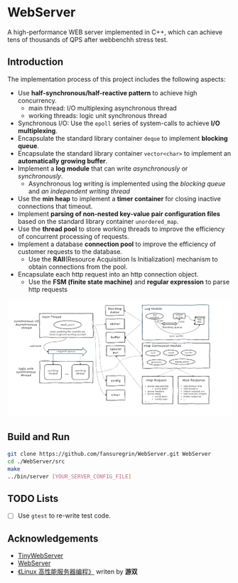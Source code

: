 # WebServer

A high-performance WEB server implemented in C++, which can achieve tens of thousands of QPS after webbenchh stress test.

## Introduction
The implementation process of this project includes the following aspects:
- Use **half-synchronous/half-reactive pattern** to achieve high concurrency.
    - main thread: I/O multiplexing asynchronous thread
    - working threads: logic unit synchronous thread
- Synchronous I/O: Use the `epoll` series of system-calls to achieve **I/O multiplexing**.
- Encapsulate the standard library container `deque` to implement **blocking queue**.
- Encapsulate the standard library container `vector<char>` to implement an **automatically growing buffer**.
- Implement a **log module** that can write *asynchronously* or *synchronously*.
    - Asynchronous log writing is implemented using the *blocking queue* and *an independent writing thread*
- Use the **min heap** to implement a **timer container** for closing inactive connections that timeout.
- Implement **parsing of non-nested key-value pair configuration files** based on the standard library container `unordered_map`.
- Use the **thread pool** to store working threads to improve the efficiency of concurrent processing of requests.
- Implement a database **connection pool** to improve the efficiency of customer requests to the database.
    - Use the **RAII**(Resource Acquisition Is Initialization) mechanism to obtain connections from the pool.
- Encapsulate each http request into an http connection object.
    - Use the **FSM (finite state machine)** and **regular expression** to parse http requests

![webserver_arch](./docs/imgs/webserver_arch.png)

## Build and Run

```bash
git clone https://github.com/fansuregrin/WebServer.git WebServer
cd ./WebServer/src
make
../bin/server [YOUR_SERVER_CONFIG_FILE]
```

## TODO Lists
- [ ] Use `gtest` to re-write test code. 

## Acknowledgements
- [TinyWebServer](https://github.com/qinguoyi/TinyWebServer)
- [WebServer](https://github.com/markparticle/WebServer)
- [《Linux 高性能服务器编程》](https://course.cmpreading.com/web/refbook/detail/5068/208) writen by **游双**